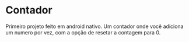 # Contador
Primeiro projeto feito em android nativo.
Um contador onde você adiciona um numero por vez, com a opção de resetar a contagem para 0.
